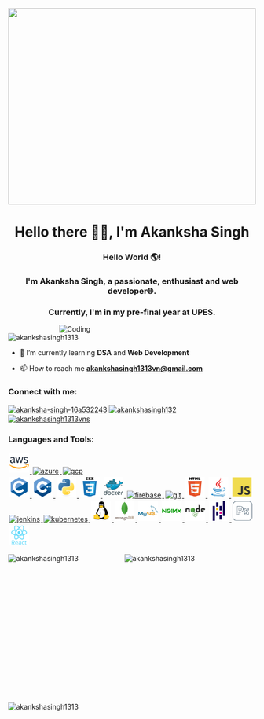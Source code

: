 <img  align= "center" height="400" width="100%" src="https://balkandiskurs.com/app/uploads/2018/03/16996486_708754482636181_5846626126165356020_n.jpg">
<h1 align="center">Hello there 👋🏻, I'm Akanksha Singh</h1>
<h3 align="center">Hello World 🌎! </h3>
<h3 align="center">I'm Akanksha Singh, a passionate, enthusiast and web developer🌐.</h3>
<h3 align="center">Currently, I'm in my pre-final year at UPES.</h3>
<img align="right" alt="Coding" width="400" src="https://cdn.dribbble.com/users/31818/screenshots/2091618/dribbb.gif">

<p align="left"> <img src="https://komarev.com/ghpvc/?username=akankshasingh1313&label=Profile%20views&color=0e75b6&style=flat" alt="akankshasingh1313" /> </p>

- 🌱 I’m currently learning **DSA** and **Web Development**

- 📫 How to reach me **akankshasingh1313vn@gmail.com**

<h3 align="left">Connect with me:</h3>
<p align="left">
<a href="https://linkedin.com/in/akanksha-singh-16a532243" target="blank"><img align="center" src="https://raw.githubusercontent.com/rahuldkjain/github-profile-readme-generator/master/src/images/icons/Social/linked-in-alt.svg" alt="akanksha-singh-16a532243" height="30" width="40" /></a>
<a href="https://www.hackerrank.com/akankshasingh132" target="blank"><img align="center" src="https://raw.githubusercontent.com/rahuldkjain/github-profile-readme-generator/master/src/images/icons/Social/hackerrank.svg" alt="akankshasingh132" height="30" width="40" /></a>
<a href="https://www.leetcode.com/akankshasingh1313vns" target="blank"><img align="center" src="https://raw.githubusercontent.com/rahuldkjain/github-profile-readme-generator/master/src/images/icons/Social/leet-code.svg" alt="akankshasingh1313vns" height="30" width="40" /></a>
</p>

<h3 align="left">Languages and Tools:</h3>
<p align="left"> 
<a href="https://aws.amazon.com" target="_blank" rel="noreferrer"><img src= "https://raw.githubusercontent.com/devicons/devicon/master/icons/amazonwebservices/amazonwebservices-original-wordmark.svg" alt="aws" width="40" height="40" style="margin: 2px 2px 2px 2px"/> </a> 
<a href="https://azure.microsoft.com/en-in/" target="_blank" rel="noreferrer"> <img src="https://www.vectorlogo.zone/logos/microsoft_azure/microsoft_azure-icon.svg" alt="azure" width="40" height="40" style="margin: 2px 2px 2px 2px"/> </a> 
  <a href="https://cloud.google.com" target="_blank" rel="noreferrer"> <img src="https://www.vectorlogo.zone/logos/google_cloud/google_cloud-icon.svg" alt="gcp" width="40" height="40"style="margin: 2px 2px 2px 2px"/> </a> <br>
<a href="https://www.cprogramming.com/" target="_blank" rel="noreferrer"><img src="https://raw.githubusercontent.com/devicons/devicon/master/icons/c/c-original.svg" alt="c" width="40" height="40" style="margin: 2px 2px 2px 2px"/> </a> 
<a href="https://www.w3schools.com/cpp/" target="_blank" rel="noreferrer"> <img src="https://raw.githubusercontent.com/devicons/devicon/master/icons/cplusplus/cplusplus-original.svg" alt="cplusplus" width="40" height="40" style="margin: 2px 2px 2px 2px"/> </a> 
<a href="https://www.python.org" target="_blank" rel="noreferrer"> <img src="https://raw.githubusercontent.com/devicons/devicon/master/icons/python/python-original.svg" alt="python" width="40" height="40" style="margin: 2px 2px 2px 2px"/> </a> 
<a href="https://www.w3schools.com/css/" target="_blank" rel="noreferrer"> <img src="https://raw.githubusercontent.com/devicons/devicon/master/icons/css3/css3-original-wordmark.svg" alt="css3" width="40" height="40" style="margin: 2px 2px 2px 2px"/> </a> 
<a href="https://www.docker.com/" target="_blank" rel="noreferrer"> <img src="https://raw.githubusercontent.com/devicons/devicon/master/icons/docker/docker-original-wordmark.svg" alt="docker" width="40" height="40" style="margin: 2px 2px 2px 2px"/> </a> 
<a href="https://firebase.google.com/" target="_blank" rel="noreferrer"> <img src="https://www.vectorlogo.zone/logos/firebase/firebase-icon.svg" alt="firebase" width="40" height="40" style="margin: 2px 2px 2px 2px"/> </a> 
<a href="https://git-scm.com/" target="_blank" rel="noreferrer"> <img src="https://www.vectorlogo.zone/logos/git-scm/git-scm-icon.svg" alt="git" width="40" height="40" style="margin: 2px 2px 2px 2px"/> </a> 
<a href="https://www.w3.org/html/" target="_blank" rel="noreferrer"> <img src="https://raw.githubusercontent.com/devicons/devicon/master/icons/html5/html5-original-wordmark.svg" alt="html5" width="40" height="40" style="margin: 2px 2px 2px 2px"/> </a> 
<a href="https://www.java.com" target="_blank" rel="noreferrer"> <img src="https://raw.githubusercontent.com/devicons/devicon/master/icons/java/java-original.svg" alt="java" width="40" height="40" style="margin: 2px 2px 2px 2px"/> </a> 
<a href="https://developer.mozilla.org/en-US/docs/Web/JavaScript" target="_blank" rel="noreferrer"> <img src= "https://raw.githubusercontent.com/devicons/devicon/master/icons/javascript/javascript-original.svg" alt="javascript" width="40" height="40" style="margin: 2px 2px 2px 2px"/> </a> <br> 
<a href="https://www.jenkins.io" target="_blank" rel="noreferrer"> <img src="https://www.vectorlogo.zone/logos/jenkins/jenkins-icon.svg" alt="jenkins" width="40" height="40" style="margin: 2px 2px 2px 2px"/> </a>
<a href="https://kubernetes.io" target="_blank" rel="noreferrer"> <img src="https://www.vectorlogo.zone/logos/kubernetes/kubernetes-icon.svg" alt="kubernetes" width="40" height="40" style="margin: 1px 1px 1px 1px"/> </a> 
<a href="https://www.linux.org/" target="_blank" rel="noreferrer"> <img src="https://raw.githubusercontent.com/devicons/devicon/master/icons/linux/linux-original.svg" alt="linux" width="40" height="40" style="margin: 2px 2px 2px 2px"/> </a>
<a href="https://www.mongodb.com/" target="_blank" rel="noreferrer"> <img src="https://raw.githubusercontent.com/devicons/devicon/master/icons/mongodb/mongodb-original-wordmark.svg" alt="mongodb" width="40" height="40" style="margin: 2px 2px 2px 2px"/> </a>
<a href="https://www.mysql.com/" target="_blank" rel="noreferrer"> <img src="https://raw.githubusercontent.com/devicons/devicon/master/icons/mysql/mysql-original-wordmark.svg" alt="mysql" width="40" height="40" style="margin: 2px 2px 2px 2px"/> </a> 
<a href="https://www.nginx.com" target="_blank" rel="noreferrer"> <img src="https://raw.githubusercontent.com/devicons/devicon/master/icons/nginx/nginx-original.svg" alt="nginx" width="40" height="40" style="margin: 2px 2px 2px 2px"/> </a> 
<a href="https://nodejs.org" target="_blank" rel="noreferrer"> <img src="https://raw.githubusercontent.com/devicons/devicon/master/icons/nodejs/nodejs-original-wordmark.svg" alt="nodejs" width="40" height="40" style="margin: 2px 2px 2px 2px"/> </a>
<a href="https://pandas.pydata.org/" target="_blank" rel="noreferrer"> <img src="https://raw.githubusercontent.com/devicons/devicon/2ae2a900d2f041da66e950e4d48052658d850630/icons/pandas/pandas-original.svg" alt="pandas" width="40" height="40" style="margin: 2px 2px 2px 2px"/> </a> 
<a href="https://www.photoshop.com/en" target="_blank" rel="noreferrer"> <img src="https://raw.githubusercontent.com/devicons/devicon/master/icons/photoshop/photoshop-line.svg" alt="photoshop" width="40" height="40" style="margin: 2px 2px 2px 2px"/> </a> 
<a href="https://reactjs.org/" target="_blank" rel="noreferrer"> <img src="https://raw.githubusercontent.com/devicons/devicon/master/icons/react/react-original-wordmark.svg" alt="react" width="40" height="40" style="margin: 2px 2px 2px 2px"/> </a> </p>

<p><img align="left" height="300" width="47%" src="https://github-readme-stats.vercel.app/api/top-langs?username=akankshasingh1313&show_icons=true&locale=en&layout=compact" alt="akankshasingh1313" /></p>

<p>&nbsp;<img align="left" height="300" width="47%" src="https://github-readme-stats.vercel.app/api?username=akankshasingh1313&show_icons=true&locale=en" alt="akankshasingh1313" /></p>

<p><img align="center" src="https://github-readme-streak-stats.herokuapp.com/?user=akankshasingh1313&" alt="akankshasingh1313" /></p>
